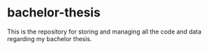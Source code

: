 # bachelor-thesis

This is the repository for storing and managing all the code and data regarding my bachelor thesis.
